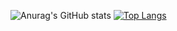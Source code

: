 ![Anurag's GitHub stats](https://github-readme-stats.vercel.app/api?username=zjhzzy&show_icons=true&theme=transparent)
[![Top Langs](https://github-readme-stats.vercel.app/api/top-langs/?username=zjhzzy&layout=compact)](https://github.com/Christmas/github-readme-stats)

